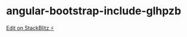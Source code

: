 # angular-bootstrap-include-glhpzb

[Edit on StackBlitz ⚡️](https://stackblitz.com/edit/angular-bootstrap-include-glhpzb)